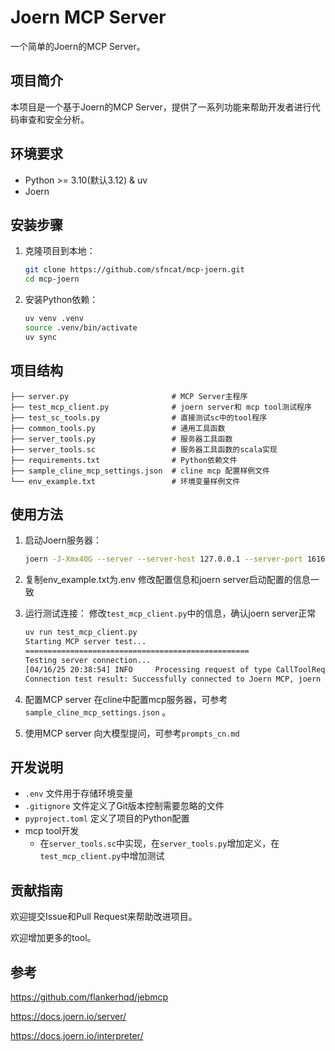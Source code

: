 # Joern MCP Server

一个简单的Joern的MCP Server。

## 项目简介

本项目是一个基于Joern的MCP Server，提供了一系列功能来帮助开发者进行代码审查和安全分析。

## 环境要求

- Python >= 3.10(默认3.12) & uv
- Joern

## 安装步骤

1. 克隆项目到本地：
   ```bash
   git clone https://github.com/sfncat/mcp-joern.git
   cd mcp-joern
   ```

2. 安装Python依赖：
   ```bash
   uv venv .venv
   source .venv/bin/activate
   uv sync
   ```

## 项目结构

```
├── server.py                       # MCP Server主程序
├── test_mcp_client.py              # joern server和 mcp tool测试程序
├── test_sc_tools.py                # 直接测试sc中的tool程序
├── common_tools.py                 # 通用工具函数
├── server_tools.py                 # 服务器工具函数
├── server_tools.sc                 # 服务器工具函数的scala实现
├── requirements.txt                # Python依赖文件
├── sample_cline_mcp_settings.json  # cline mcp 配置样例文件
└── env_example.txt                 # 环境变量样例文件
```

## 使用方法

1. 启动Joern服务器：
   ```bash
   joern -J-Xmx40G --server --server-host 127.0.0.1 --server-port 16162 --server-auth-username user --server-auth-password password --import server_tools.sc
   ```

2. 复制env_example.txt为.env
   修改配置信息和joern server启动配置的信息一致

3. 运行测试连接：
   修改`test_mcp_client.py`中的信息，确认joern server正常

   ```bash
   uv run test_mcp_client.py
   Starting MCP server test...
   ==================================================
   Testing server connection...
   [04/16/25 20:38:54] INFO     Processing request of type CallToolRequest                                                                                                                     server.py:534
   Connection test result: Successfully connected to Joern MCP, joern server version is XXX
   ```
   
4. 配置MCP server
   在cline中配置mcp服务器，可参考 `sample_cline_mcp_settings.json` 。

5. 使用MCP server
   向大模型提问，可参考`prompts_cn.md`

## 开发说明

- `.env` 文件用于存储环境变量
- `.gitignore` 文件定义了Git版本控制需要忽略的文件
- `pyproject.toml` 定义了项目的Python配置
- mcp tool开发
  - 在`server_tools.sc`中实现，在`server_tools.py`增加定义，在`test_mcp_client.py`中增加测试


## 贡献指南

欢迎提交Issue和Pull Request来帮助改进项目。

欢迎增加更多的tool。

## 参考

https://github.com/flankerhqd/jebmcp

https://docs.joern.io/server/

https://docs.joern.io/interpreter/